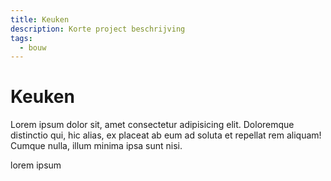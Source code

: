 ```yaml
---
title: Keuken
description: Korte project beschrijving
tags:
  - bouw
---
```


# Keuken

Lorem ipsum dolor sit, amet consectetur adipisicing elit. Doloremque distinctio
qui, hic alias, ex placeat ab eum ad soluta et repellat rem aliquam! Cumque
nulla, illum minima ipsa sunt nisi.

lorem ipsum
